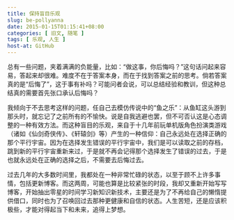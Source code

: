```yaml
---
title: 保持盲目乐观
slug: be-pollyanna
date: 2015-01-15T01:15:41+08:00
categories: [ 旧文, 随笔 ]
tags: [ 乐观, 人生 ]
host-at: GitHub
---
```

总有一些问题，夹着满满的负能量，比如：“做这事，你后悔吗？”这句话问起来容易，答起来却很难。难度不在于答案本身，而在于找到答案之前的思考。倘若答案真的是“后悔了”，这于事有补吗？可能问者会说，可以总结经验和教训，但这种总结真的需要首先张口承认后悔吗？

我倾向于不去思考这样的问题，任自己去模仿传说中的“鱼之乐”：从鱼缸这头游到那头时，就忘记了之前所有的不愉快。说是自我逃避也罢，但不可否认这是心态调整的一种有效方法。而这种盲目的乐观，来自于十几年前玩单机版角色扮演类游戏（诸如《仙剑奇侠传》、《轩辕剑》等）产生的一种信仰：自己永远处在选择正确的那个平行宇宙。因为在选择发生错误的平行宇宙中，我们是可以读取之前的存档，跳到新的平行宇宙重新来过，于是就不再会记得那个选择发生了错误的过去，于是也就永远处在正确的选择之后，不需要去后悔过去。

过去几年的大多数时间里，我都处在一种非常忙碌的状态，以至于顾不上许多事情，包括更新博客。而这两周，可能也算是比较紧张的时段，我却又重新开始写写博客，开始抽出零星的时间学习新知识新技术，主要还是为了不再给自己的懒惰提供借口，同时也为了召唤回过去那种更健康和自信的状态。人生苦短，还是应该积极些，才能对得起当下和未来，追得上梦想。
